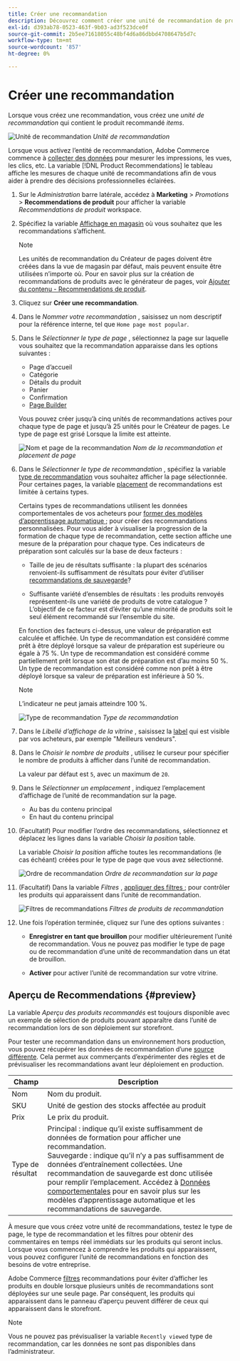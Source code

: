 ```yaml
---
title: Créer une recommandation
description: Découvrez comment créer une unité de recommandation de produit.
exl-id: d393ab78-0523-463f-9b03-ad3f523dce0f
source-git-commit: 2b5ee71618055c48bf4d6a86dbbd4708647b5d7c
workflow-type: tm+mt
source-wordcount: '857'
ht-degree: 0%

---
```


# Créer une recommandation

Lorsque vous créez une recommandation, vous créez une _unité de recommandation_ qui contient le produit recommandé _items_.

![Unité de recommandation](assets/unit.png)
_Unité de recommandation_

Lorsque vous activez l’entité de recommandation, Adobe Commerce commence à [collecter des données](workspace.md) pour mesurer les impressions, les vues, les clics, etc. La variable [!DNL Product Recommendations] le tableau affiche les mesures de chaque unité de recommandations afin de vous aider à prendre des décisions professionnelles éclairées.

1. Sur le _Administration_ barre latérale, accédez à **Marketing** > _Promotions_ > **Recommendations de produit** pour afficher la variable _Recommendations de produit_ workspace.

1. Spécifiez la variable [Affichage en magasin](https://experienceleague.adobe.com/docs/commerce-admin/start/setup/websites-stores-views.html#scope-settings) où vous souhaitez que les recommandations s’affichent.

   >[!NOTE]
   >
   > Les unités de recommandation du Créateur de pages doivent être créées dans la vue de magasin par défaut, mais peuvent ensuite être utilisées n’importe où. Pour en savoir plus sur la création de recommandations de produits avec le générateur de pages, voir [Ajouter du contenu - Recommendations de produit](https://experienceleague.adobe.com/docs/commerce-admin/page-builder/add-content/recommendations.html).

1. Cliquez sur **Créer une recommandation**.

1. Dans le _Nommer votre recommandation_ , saisissez un nom descriptif pour la référence interne, tel que `Home page most popular`.

1. Dans le _Sélectionner le type de page_ , sélectionnez la page sur laquelle vous souhaitez que la recommandation apparaisse dans les options suivantes :

   - Page d’accueil
   - Catégorie
   - Détails du produit
   - Panier
   - Confirmation
   - [Page Builder](https://experienceleague.adobe.com/docs/commerce-admin/page-builder/add-content/recommendations.html)

   Vous pouvez créer jusqu’à cinq unités de recommandations actives pour chaque type de page et jusqu’à 25 unités pour le Créateur de pages. Le type de page est grisé Lorsque la limite est atteinte.

   ![Nom et page de la recommandation](assets/create-recommendation.png)
   _Nom de la recommandation et placement de page_

1. Dans le _Sélectionner le type de recommandation_ , spécifiez la variable [type de recommandation](type.md) vous souhaitez afficher la page sélectionnée. Pour certaines pages, la variable [placement](placement.md) de recommandations est limitée à certains types.

   Certains types de recommandations utilisent les données comportementales de vos acheteurs pour [former des modèles d’apprentissage automatique ;](behavioral-data.md) pour créer des recommandations personnalisées. Pour vous aider à visualiser la progression de la formation de chaque type de recommandation, cette section affiche une mesure de la préparation pour chaque type. Ces indicateurs de préparation sont calculés sur la base de deux facteurs :

   - Taille de jeu de résultats suffisante : la plupart des scénarios renvoient-ils suffisamment de résultats pour éviter d’utiliser [recommandations de sauvegarde](behavioral-data.md#backuprecs)?

   - Suffisante variété d’ensembles de résultats : les produits renvoyés représentent-ils une variété de produits de votre catalogue ? L’objectif de ce facteur est d’éviter qu’une minorité de produits soit le seul élément recommandé sur l’ensemble du site.

   En fonction des facteurs ci-dessus, une valeur de préparation est calculée et affichée. Un type de recommandation est considéré comme prêt à être déployé lorsque sa valeur de préparation est supérieure ou égale à 75 %. Un type de recommandation est considéré comme partiellement prêt lorsque son état de préparation est d’au moins 50 %. Un type de recommandation est considéré comme non prêt à être déployé lorsque sa valeur de préparation est inférieure à 50 %.

   >[!NOTE]
   >
   >L’indicateur ne peut jamais atteindre 100 %.

   ![Type de recommandation](assets/create-recommendation-select-type.png)
   _Type de recommandation_

1. Dans le _Libellé d’affichage de la vitrine_ , saisissez la [label](placement.md#recommendation-labels) qui est visible par vos acheteurs, par exemple &quot;Meilleurs vendeurs&quot;.

1. Dans le _Choisir le nombre de produits_ , utilisez le curseur pour spécifier le nombre de produits à afficher dans l’unité de recommandation.

   La valeur par défaut est `5`, avec un maximum de `20`.

1. Dans le _Sélectionner un emplacement_ , indiquez l’emplacement d’affichage de l’unité de recommandation sur la page.

   - Au bas du contenu principal
   - En haut du contenu principal

1. (Facultatif) Pour modifier l’ordre des recommandations, sélectionnez et déplacez les lignes dans la variable _Choisir la position_ table.

   La variable _Choisir la position_ affiche toutes les recommandations (le cas échéant) créées pour le type de page que vous avez sélectionné.

   ![Ordre de recommandation](assets/create-recommendation-select-placement.png)
   _Ordre de recommandation sur la page_

1. (Facultatif) Dans la variable _Filtres_ , [appliquer des filtres ;](filters.md) pour contrôler les produits qui apparaissent dans l’unité de recommandation.

   ![Filtres de recommandations](assets/create-recommendation-filter-products.png)
   _Filtres de produits de recommandation_

1. Une fois l’opération terminée, cliquez sur l’une des options suivantes :

   - **Enregistrer en tant que brouillon** pour modifier ultérieurement l’unité de recommandation. Vous ne pouvez pas modifier le type de page ou de recommandation d’une unité de recommandation dans un état de brouillon.

   - **Activer** pour activer l’unité de recommandation sur votre vitrine.

## Aperçu de Recommendations {#preview}

La variable _Aperçu des produits recommandés_ est toujours disponible avec un exemple de sélection de produits pouvant apparaître dans l’unité de recommandation lors de son déploiement sur storefront.

Pour tester une recommandation dans un environnement hors production, vous pouvez récupérer les données de recommandation d’une [source différente](settings.md). Cela permet aux commerçants d’expérimenter des règles et de prévisualiser les recommandations avant leur déploiement en production.

| Champ | Description |
|---|---|
| Nom | Nom du produit. |
| SKU | Unité de gestion des stocks affectée au produit |
| Prix | Le prix du produit. |
| Type de résultat | Principal : indique qu’il existe suffisamment de données de formation pour afficher une recommandation.<br />Sauvegarde : indique qu’il n’y a pas suffisamment de données d’entraînement collectées. Une recommandation de sauvegarde est donc utilisée pour remplir l’emplacement. Accédez à [Données comportementales](behavioral-data.md) pour en savoir plus sur les modèles d’apprentissage automatique et les recommandations de sauvegarde. |

À mesure que vous créez votre unité de recommandations, testez le type de page, le type de recommandation et les filtres pour obtenir des commentaires en temps réel immédiats sur les produits qui seront inclus. Lorsque vous commencez à comprendre les produits qui apparaissent, vous pouvez configurer l’unité de recommandations en fonction des besoins de votre entreprise.

Adobe Commerce [filtres](filters.md) recommandations pour éviter d’afficher les produits en double lorsque plusieurs unités de recommandations sont déployées sur une seule page. Par conséquent, les produits qui apparaissent dans le panneau d’aperçu peuvent différer de ceux qui apparaissent dans le storefront.

>[!NOTE]
>
> Vous ne pouvez pas prévisualiser la variable `Recently viewed` type de recommandation, car les données ne sont pas disponibles dans l’administrateur.
